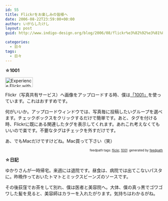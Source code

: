 ```yaml
---
id: 55
title: Flickrをお楽しみの皆様へ
date: 2006-08-22T23:59:00+00:00
author: いがらしたけし
layout: post
guid: http://www.indigo-design.org/blog/2006/08/flickr%e3%82%92%e3%81%8a%e6%a5%bd%e3%81%97%e3%81%bf%e3%81%ae%e7%9a%86%e6%a7%98%e3%81%b8/

categories:
  - 日々
tags:
  - 日々
---
```

<span style="font-weight: bold">☆1001</span>

[<img src="http://blog-imgs-29.fc2.com/a/r/m/armadillo75/1001-badge.02.jpg" alt="Experience Flickr with 1001" style="border: 0pt none" height="31" width="88" />](http://1001.kung-foo.tv)

Flickr（写真共有サービス）へ画像をアップロードする時、僕は<a href="http://1001.kung-foo.tv/" target="_blank">「1001」</a>を使っています。これはおすすめです。

何がいいか。アップロードウィンドウでは、写真毎に投稿したいグループを選べます。チェックボックスをクリックするだけで簡単です。あと、タグを付ける時、Flickrに既にある関連したタグを表示してくれます。あれこれ考えなくてもいいので楽です。不要なタグはチェックを外すだけです。

あ、でもMacだけですけどね。Mac買って下さい（笑）

<div style="text-align: right;font-size: 10px">
  <span>feedpath tags: <a href="http://feedpath.jp/search/index.csp?search_text=flickr" rel="tag">flickr</a>, <a href="http://feedpath.jp/search/index.csp?search_text=1001" rel="tag">1001</a></span>&nbsp;&nbsp;<span>generated by <a href="http://feedpath.jp">feedpath</a></span>
</div>

<!--more-->


  
<span style="font-weight: bold">☆日記</span>

ゆかりさんが一時帰宅。来週には退院です。昼食は、病院では出てこないパスタに。昨晩作っておいたトマトとミックスビーンズのソースです。

その後荻窪でお茶をして別れ、僕は医者と美容院へ。大体、僕の真っ黒でゴワゴワした髪を見ると、美容師はカラーを入れたがります。気持ちはわかるがね。
